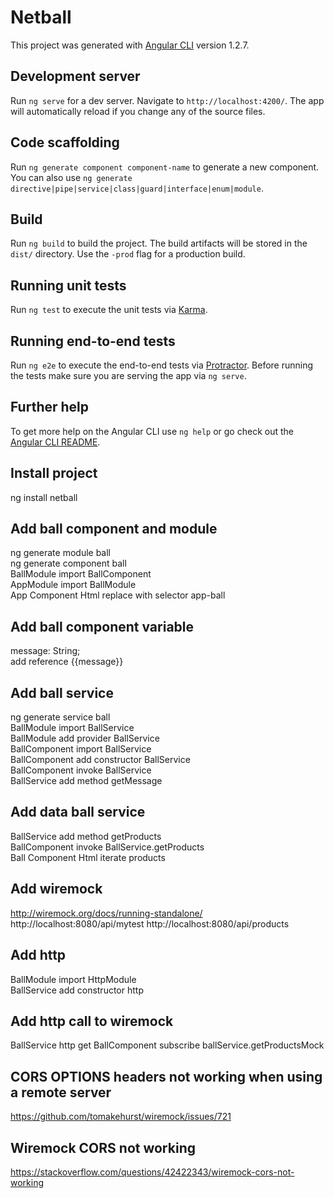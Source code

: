 # Netball

This project was generated with [Angular CLI](https://github.com/angular/angular-cli) version 1.2.7.

## Development server

Run `ng serve` for a dev server. Navigate to `http://localhost:4200/`. The app will automatically reload if you change any of the source files.

## Code scaffolding

Run `ng generate component component-name` to generate a new component. You can also use `ng generate directive|pipe|service|class|guard|interface|enum|module`.

## Build

Run `ng build` to build the project. The build artifacts will be stored in the `dist/` directory. Use the `-prod` flag for a production build.

## Running unit tests

Run `ng test` to execute the unit tests via [Karma](https://karma-runner.github.io).

## Running end-to-end tests

Run `ng e2e` to execute the end-to-end tests via [Protractor](http://www.protractortest.org/).
Before running the tests make sure you are serving the app via `ng serve`.

## Further help

To get more help on the Angular CLI use `ng help` or go check out the [Angular CLI README](https://github.com/angular/angular-cli/blob/master/README.md).



## Install project
ng install netball  

## Add ball component and module
ng generate module ball  
ng generate component ball  
BallModule import BallComponent  
AppModule import BallModule  
App Component Html replace with selector app-ball  

## Add ball component variable
message: String;  
add reference {{message}}  

## Add ball service
ng generate service ball  
BallModule import BallService   
BallModule add provider BallService   
BallComponent import BallService   
BallComponent add constructor BallService  
BallComponent invoke BallService  
BallService add method getMessage  

## Add data ball service
BallService add method getProducts  
BallComponent invoke BallService.getProducts   
Ball Component Html iterate products  

## Add wiremock
http://wiremock.org/docs/running-standalone/
http://localhost:8080/api/mytest
http://localhost:8080/api/products


## Add http  
BallModule import HttpModule    
BallService add constructor http  

## Add http call to wiremock 
BallService http get
BallComponent subscribe ballService.getProductsMock

## CORS OPTIONS headers not working when using a remote server  
https://github.com/tomakehurst/wiremock/issues/721

## Wiremock CORS not working
https://stackoverflow.com/questions/42422343/wiremock-cors-not-working
